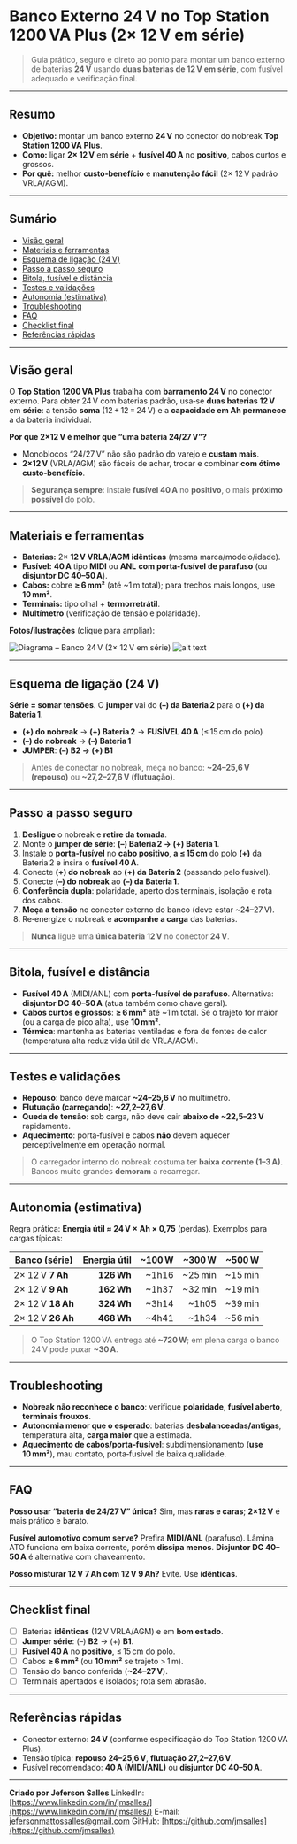 # Banco Externo 24 V no **Top Station 1200 VA Plus** (2× 12 V em série)

> Guia prático, seguro e direto ao ponto para montar um banco externo de baterias **24 V** usando **duas baterias de 12 V em série**, com fusível adequado e verificação final.

---

## Resumo

* **Objetivo:** montar um banco externo **24 V** no conector do nobreak **Top Station 1200 VA Plus**.
* **Como:** ligar **2× 12 V** em **série** + **fusível 40 A** no **positivo**, cabos curtos e grossos.
* **Por quê:** melhor **custo‑benefício** e **manutenção fácil** (2× 12 V padrão VRLA/AGM).

---

## Sumário

* [Visão geral](#visão-geral)
* [Materiais e ferramentas](#materiais-e-ferramentas)
* [Esquema de ligação (24 V)](#esquema-de-ligação-24v)
* [Passo a passo seguro](#passo-a-passo-seguro)
* [Bitola, fusível e distância](#bitola-fusível-e-distância)
* [Testes e validações](#testes-e-validações)
* [Autonomia (estimativa)](#autonomia-estimativa)
* [Troubleshooting](#troubleshooting)
* [FAQ](#faq)
* [Checklist final](#checklist-final)
* [Referências rápidas](#referências-rápidas)

---

## Visão geral

O **Top Station 1200 VA Plus** trabalha com **barramento 24 V** no conector externo. Para obter 24 V com baterias padrão, usa‑se **duas baterias 12 V** em **série**: a tensão **soma** (12 + 12 = 24 V) e a **capacidade em Ah permanece** a da bateria individual.

**Por que 2×12 V é melhor que “uma bateria 24/27 V”?**

* Monoblocos “24/27 V” não são padrão do varejo e **custam mais**.
* **2×12 V** (VRLA/AGM) são fáceis de achar, trocar e combinar **com ótimo custo‑benefício**.

> **Segurança sempre**: instale **fusível 40 A** no **positivo**, o mais **próximo possível** do polo.

---

## Materiais e ferramentas

* **Baterias:** 2× **12 V VRLA/AGM idênticas** (mesma marca/modelo/idade).
* **Fusível:** **40 A** tipo **MIDI** ou **ANL** **com porta‑fusível de parafuso** (ou **disjuntor DC 40–50 A**).
* **Cabos:** cobre **≥ 6 mm²** (até ~1 m total); para trechos mais longos, use **10 mm²**.
* **Terminais:** tipo olhal + **termorretrátil**.
* **Multímetro** (verificação de tensão e polaridade).

**Fotos/ilustrações** (clique para ampliar):

![Diagrama – Banco 24 V (2× 12 V em série)](image.png)
![alt text](diagrama_banco_24v_top_station.png)


---

## Esquema de ligação (24 V)

**Série = somar tensões**. O **jumper** vai do **(–) da Bateria 2** para o **(+) da Bateria 1**.

* **(+) do nobreak** → **(+) Bateria 2** → **FUSÍVEL 40 A** (≤ 15 cm do polo)
* **(–) do nobreak** → **(–) Bateria 1**
* **JUMPER**: **(–) B2 → (+) B1**

> Antes de conectar no nobreak, meça no banco: **~24–25,6 V (repouso)** ou **~27,2–27,6 V (flutuação)**.

---

## Passo a passo seguro

1. **Desligue** o nobreak e **retire da tomada**.
2. Monte o **jumper de série**: **(–) Bateria 2 → (+) Bateria 1**.
3. Instale o **porta‑fusível** no **cabo positivo**, **a ≤ 15 cm** do polo **(+)** da Bateria 2 e insira o **fusível 40 A**.
4. Conecte **(+) do nobreak** ao **(+) da Bateria 2** (passando pelo fusível).
5. Conecte **(–) do nobreak** ao **(–) da Bateria 1**.
6. **Conferência dupla**: polaridade, aperto dos terminais, isolação e rota dos cabos.
7. **Meça a tensão** no conector externo do banco (deve estar ~24–27 V).
8. Re‑energize o nobreak e **acompanhe a carga** das baterias.

> **Nunca** ligue uma **única bateria 12 V** no conector **24 V**.

---

## Bitola, fusível e distância

* **Fusível 40 A** (MIDI/ANL) com **porta‑fusível de parafuso**. Alternativa: **disjuntor DC 40–50 A** (atua também como chave geral).
* **Cabos curtos e grossos**: **≥ 6 mm²** até ~1 m total. Se o trajeto for maior (ou a carga de pico alta), use **10 mm²**.
* **Térmica**: mantenha as baterias ventiladas e fora de fontes de calor (temperatura alta reduz vida útil de VRLA/AGM).

---

## Testes e validações

* **Repouso**: banco deve marcar **~24–25,6 V** no multímetro.
* **Flutuação (carregando)**: **~27,2–27,6 V**.
* **Queda de tensão**: sob carga, não deve cair **abaixo de ~22,5–23 V** rapidamente.
* **Aquecimento**: porta‑fusível e cabos **não** devem aquecer perceptivelmente em operação normal.

> O carregador interno do nobreak costuma ter **baixa corrente (1–3 A)**. Bancos muito grandes **demoram** a recarregar.

---

## Autonomia (estimativa)

Regra prática: **Energia útil ≈ 24 V × Ah × 0,75** (perdas). Exemplos para cargas típicas:

| Banco (série)     | Energia útil | ~100 W |  ~300 W |  ~500 W |
| ----------------- | -----------: | -----: | ------: | ------: |
| 2× 12 V **7 Ah**  |   **126 Wh** |  ~1h16 | ~25 min | ~15 min |
| 2× 12 V **9 Ah**  |   **162 Wh** |  ~1h37 | ~32 min | ~19 min |
| 2× 12 V **18 Ah** |   **324 Wh** |  ~3h14 |   ~1h05 | ~39 min |
| 2× 12 V **26 Ah** |   **468 Wh** |  ~4h41 |   ~1h34 | ~56 min |

> O Top Station 1200 VA entrega até **~720 W**; em plena carga o banco 24 V pode puxar **~30 A**.

---

## Troubleshooting

* **Nobreak não reconhece o banco**: verifique **polaridade**, **fusível aberto**, **terminais frouxos**.
* **Autonomia menor que o esperado**: baterias **desbalanceadas/antigas**, temperatura alta, **carga maior** que a estimada.
* **Aquecimento de cabos/porta‑fusível**: subdimensionamento (**use 10 mm²**), mau contato, porta‑fusível de baixa qualidade.

---

## FAQ

**Posso usar “bateria de 24/27 V” única?** Sim, mas **raras e caras**; **2×12 V** é mais prático e barato.

**Fusível automotivo comum serve?** Prefira **MIDI/ANL** (parafuso). Lâmina ATO funciona em baixa corrente, porém **dissipa menos**. **Disjuntor DC 40–50 A** é alternativa com chaveamento.

**Posso misturar 12 V 7 Ah com 12 V 9 Ah?** Evite. Use **idênticas**.

---

## Checklist final

* [ ] Baterias **idênticas** (12 V VRLA/AGM) e em **bom estado**.
* [ ] **Jumper série**: (–) **B2** → (+) **B1**.
* [ ] **Fusível 40 A** no **positivo**, ≤ 15 cm do polo.
* [ ] Cabos **≥ 6 mm²** (ou **10 mm²** se trajeto > 1 m).
* [ ] Tensão do banco conferida (**~24–27 V**).
* [ ] Terminais apertados e isolados; rota sem abrasão.

---

## Referências rápidas

* Conector externo: **24 V** (conforme especificação do Top Station 1200 VA Plus).
* Tensão típica: **repouso 24–25,6 V**, **flutuação 27,2–27,6 V**.
* Fusível recomendado: **40 A (MIDI/ANL)** ou **disjuntor DC 40–50 A**.

---

**Criado por Jeferson Salles**
LinkedIn: [https://www.linkedin.com/in/jmsalles/](https://www.linkedin.com/in/jmsalles/)
E-mail: [jefersonmattossalles@gmail.com](mailto:jefersonmattossalles@gmail.com)
GitHub: [https://github.com/jmsalles](https://github.com/jmsalles)
